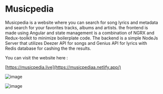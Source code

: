 # Musicpedia

Musicpedia is a website where you can search for song lyrics and metadata and search for your favorites tracks, albums and artists. 
the frontend is made using Angular and state management is a combination of NGRX and Redux-toolkit to minimize boilerplate code. 
The backend is a simple NodeJs Server that utilizes Deezer API for songs and Genius API for lyrics with Redis database for cashing the the results.

You can visit the website here :

[https://musicpedia.live](https://musicpediaa.netlify.app/)

![image](https://user-images.githubusercontent.com/63824808/174686950-b281c772-57e6-4ce1-8ffc-17b3286a5fd7.png)

![image](https://user-images.githubusercontent.com/63824808/174687003-5674b58b-47e1-45ac-b3ea-3e547169053d.png)

